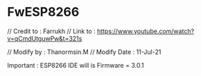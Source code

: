 # FwESP8266
// Credit to : Farrukh
// Link to : https://www.youtube.com/watch?v=qCmdUtguwPw&t=321s

// Modify by : Thanormsin.M
// Modify Date : 11-Jul-21

Important : ESP8266 IDE will is Firmware = 3.0.1
